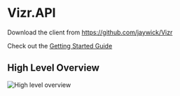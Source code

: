# Vizr.API

Download the client from https://github.com/jaywick/Vizr

Check out the [Getting Started Guide](https://github.com/jaywick/Vizr.API/wiki/Getting-Started)

## High Level Overview
![High level overview](https://github.com/jaywick/Vizr/blob/master/HighLevelOverview.png)
